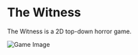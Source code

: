# The Witness
The Witness is a 2D top-down horror game.

![Game Image](https://github.com/Loregret/TheWitness/blob/371c039a6828ff57a3771cedc663fa934cb62e37/files/promo.png)
